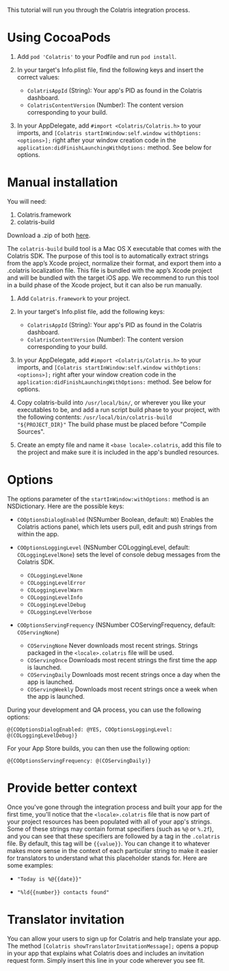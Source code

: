 This tutorial will run you through the Colatris integration process.

# Using CocoaPods

1. Add `pod 'Colatris'` to your Podfile and run `pod install`.


2. In your target's Info.plist file, find the following keys and insert the correct values:
	* `ColatrisAppId` (String): Your app's PID as found in the Colatris dashboard.
	* `ColatrisContentVersion` (Number): The content version corresponding to your build.


3. In your AppDelegate, add `#import <Colatris/Colatris.h>` to your imports, and `[Colatris startInWindow:self.window withOptions:<options>];` right after your window creation code in the `application:didFinishLaunchingWithOptions:` method. See below for options.


# Manual installation

You will need:

1. Colatris.framework
2. colatris-build


Download a .zip of both [here](https://github.com/colatris/colatris-ios-sdk/archive/master.zip).


The `colatris-build` build tool is a Mac OS X executable that comes with the Colatris SDK. The purpose of this tool is to automatically extract strings from the app’s Xcode project, normalize their format, and export them into a .colatris localization file. This file is bundled with the app’s Xcode project and will be bundled with the target iOS app. We recommend to run this tool in a build phase of the Xcode project, but it can also be run manually.


1. Add `Colatris.framework` to your project.


2. In your target's Info.plist file, add the following keys:
	* `ColatrisAppId` (String): Your app's PID as found in the Colatris dashboard.
	* `ColatrisContentVersion` (Number): The content version corresponding to your build.


3. In your AppDelegate, add `#import <Colatris/Colatris.h>` to your imports, and `[Colatris startInWindow:self.window withOptions:<options>];` right after your window creation code in the `application:didFinishLaunchingWithOptions:` method. See below for options.
	
	
4. Copy colatris-build into `/usr/local/bin/`, or wherever you like your executables to be, and add a run script build phase to your project, with the following contents:
`/usr/local/bin/colatris-build "${PROJECT_DIR}"`
The build phase must be placed before "Compile Sources".


5. Create an empty file and name it `<base locale>.colatris`, add this file to the project and make sure it is included in the app's bundled resources.

# Options

The options parameter of the `startInWindow:withOptions:` method is an NSDictionary. Here are the possible keys:

* `COOptionsDialogEnabled` (NSNumber Boolean, default: `NO`) Enables the Colatris actions panel, which lets users pull, edit and push strings from within the app.

* `COOptionsLoggingLevel` (NSNumber COLoggingLevel, default: `COLoggingLevelNone`) sets the level of console debug messages from the Colatris SDK.
	* `COLoggingLevelNone`
	* `COLoggingLevelError`
	* `COLoggingLevelWarn`
	* `COLoggingLevelInfo`
	* `COLoggingLevelDebug`
	* `COLoggingLevelVerbose`

* `COOptionsServingFrequency` (NSNumber COServingFrequency, default: `COServingNone`)
	* `COServingNone` Never downloads most recent strings. Strings packaged in the `<locale>.colatris` file will be used.
	* `COServingOnce` Downloads most recent strings the first time the app is launched.
	* `COServingDaily` Downloads most recent strings once a day when the app is launched.
	* `COServingWeekly` Downloads most recent strings once a week when the app is launched.


During your development and QA process, you can use the following options:

```objc
@{COOptionsDialogEnabled: @YES, COOptionsLoggingLevel: @(COLoggingLevelDebug)}
```

For your App Store builds, you can then use the following option:

```objc
@{COOptionsServingFrequency: @(COServingDaily)}
```


# Provide better context

Once you've gone through the integration process and built your app for the first time, you'll notice that the `<locale>.colatris` file that is now part of your project resources has been populated with all of your app's strings. Some of these strings may contain format specifiers (such as `%@` or `%.2f`), and you can see that these specifiers are followed by a tag in the `.colatris` file. By default, this tag will be `{{value}}`. You can change it to whatever makes more sense in the context of each particular string to make it easier for translators to understand what this placeholder stands for. Here are some examples:
	
* `"Today is %@{{date}}"`

* `"%ld{{number}} contacts found"`


# Translator invitation

You can allow your users to sign up for Colatris and help translate your app. The method `[Colatris showTranslatorInvitationMessage];` opens a popup in your app that explains what Colatris does and includes an invitation request form. Simply insert this line in your code wherever you see fit.

